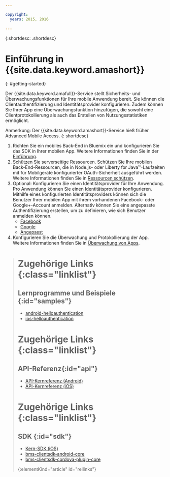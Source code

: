 ```yaml
---

copyright:
  years: 2015, 2016
  
---
```


{:shortdesc: .shortdesc}

# Einführung in {{site.data.keyword.amashort}}
{: #getting-started}

Der {{site.data.keyword.amafull}}-Service stellt Sicherheits- und Überwachungsfunktionen für Ihre mobile Anwendung bereit. Sie können die Clientauthentifizierung und Identitätsprovider konfigurieren. Zudem können Sie Ihrer App eine Überwachungsfunktion hinzufügen, die sowohl eine Clientprotokollierung als auch das Erstellen von Nutzungsstatistiken ermöglicht.

Anmerkung: Der {{site.data.keyword.amashort}}-Service hieß früher Advanced Mobile Access.
{: shortdesc}

1. Richten Sie ein mobiles Back-End in Bluemix ein und konfigurieren Sie das SDK in Ihrer mobilen App. Weitere Informationen finden Sie in der [Einführung](getting-started.html).
1. Schützen Sie serverseitige Ressourcen. Schützen Sie Ihre mobilen Back-End-Ressourcen, die in Node.js- oder Liberty for Java&trade;-Laufzeiten mit für Mobilgeräte konfigurierter OAuth-Sicherheit ausgeführt werden. Weitere Informationen finden Sie in [Ressourcen schützen](protecting-resources.html).
1. Optional: Konfigurieren Sie einen Identitätsprovider für Ihre Anwendung. Pro Anwendung können Sie einen Identitätsprovider konfigurieren. Mithilfe eines konfigurierten Identitätsproviders können sich die Benutzer Ihrer mobilen App mit ihrem vorhandenen Facebook- oder Google+-Account anmelden. Alternativ können Sie eine angepasste Authentifizierung erstellen, um zu definieren, wie sich Benutzer anmelden können.
   * [Facebook](facebook-auth-overview.html)
   * [Google](google-auth-overview.html)
   * [Angepasst](custom-auth.html)
1. Konfigurieren Sie die Überwachung und Protokollierung der App.  Weitere Informationen finden Sie in [Überwachung von Apps](app-monitoring.html).


># Zugehörige Links {:class="linklist"}
>## Lernprogramme und Beispiele {:id="samples"}
>* [android-helloauthentication](https://github.com/ibm-bluemix-mobile-services/bms-samples-android-helloauthentication)
>* [ios-helloauthentication](https://github.com/ibm-bluemix-mobile-services/bms-samples-ios-helloauthentication)
>
># Zugehörige Links {:class="linklist"}
>## API-Referenz{:id="api"}
>* [API-Kernreferenz (Android)](https://console.{DomainName}/docs/api/content/api/mobilefirst/android/core-api-doc/overview-summary.html)
>* [API-Kernreferenz (iOS)](https://console.{DomainName}/docs/api/content/api/mobilefirst/ios/IMFCore_api-doc/html/index.html)
>
># Zugehörige Links {:class="linklist"}
>## SDK {:id="sdk"}
>* [Kern-SDK (iOS)](https://hub.jazz.net/git/bluemixmobilesdk/imf-ios-sdk/archive?revstr=master)  
>* [bms-clientsdk-android-core](https://github.com/ibm-bluemix-mobile-services/bms-clientsdk-android-core)
>* [bms-clientsdk-cordova-plugin-core](https://github.com/ibm-bluemix-mobile-services/bms-clientsdk-cordova-plugin-core)
>
>{:elementKind="article" id="rellinks"}
